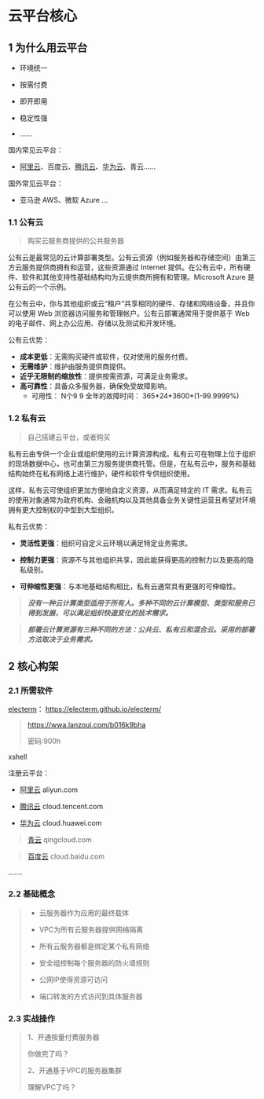 # 云平台核心

## 1 为什么用云平台

- 环境统一
- 按需付费 

- 即开即用 
- 稳定性强

- ......

国内常见云平台：

- [阿里云](https://promotion.aliyun.com/ntms/act/ambassador/sharetouser.html?userCode=50sid5bu&utm_source=50sid5bu)、百度云、[腾讯云](https://curl.qcloud.com/iyFTRSJb)、[华为云](https://activity.huaweicloud.com/discount_area_v5/index.html?fromacct=d1a6f32e-d6d0-4702-9213-eafe022a0708&utm_source=bGVpZmVuZ3lhbmc==&utm_medium=cps&utm_campaign=201905)、青云......

国外常见云平台：

- 亚马逊 AWS、微软 Azure ...

### 1.1 公有云

>  购买云服务商提供的公共服务器

公有云是最常见的云计算部署类型。公有云资源（例如服务器和存储空间）由第三方云服务提供商拥有和运营，这些资源通过 Internet 提供。在公有云中，所有硬件、软件和其他支持性基础结构均为云提供商所拥有和管理。Microsoft Azure 是公有云的一个示例。

在公有云中，你与其他组织或云“租户”共享相同的硬件、存储和网络设备，并且你可以使用 Web 浏览器访问服务和管理帐户。公有云部署通常用于提供基于 Web 的电子邮件、网上办公应用、存储以及测试和开发环境。

公有云优势：

- **成本更低**：无需购买硬件或软件，仅对使用的服务付费。
- **无需维护**：维护由服务提供商提供。
- **近乎无限制的缩放性**：提供按需资源，可满足业务需求。
- **高可靠性**：具备众多服务器，确保免受故障影响。
  - 可用性： N个9   9   全年的故障时间： 365\*24\*3600\*(1-99.9999%)


### 1.2 私有云

> 自己搭建云平台，或者购买

私有云由专供一个企业或组织使用的云计算资源构成。私有云可在物理上位于组织的现场数据中心，也可由第三方服务提供商托管。但是，在私有云中，服务和基础结构始终在私有网络上进行维护，硬件和软件专供组织使用。

这样，私有云可使组织更加方便地自定义资源，从而满足特定的 IT 需求。私有云的使用对象通常为政府机构、金融机构以及其他具备业务关键性运营且希望对环境拥有更大控制权的中型到大型组织。

私有云优势：

- **灵活性更强**：组织可自定义云环境以满足特定业务需求。
- **控制力更强**：资源不与其他组织共享，因此能获得更高的控制力以及更高的隐私级别。

- **可伸缩性更强**：与本地基础结构相比，私有云通常具有更强的可伸缩性。

> ***没有一种云计算类型适用于所有人。多种不同的云计算模型、类型和服务已得到发展，可以满足组织快速变化的技术需求。***

> ***部署云计算资源有三种不同的方法：公共云、私有云和混合云。采用的部署方法取决于业务需求。***

## 2 核心构架

### 2.1 所需软件

[electerm](https://electerm.github.io/electerm/)：  https://electerm.github.io/electerm/

> https://wwa.lanzoui.com/b016k9bha
>
> 密码:900h

xshell

注册云平台：

- [阿里云](https://www.aliyun.com/daily-act/ecs/activity_selection?userCode=50sid5bu)   aliyun.com 
- [腾讯云](https://curl.qcloud.com/iyFTRSJb)   cloud.tencent.com

- [华为云](https://activity.huaweicloud.com/discount_area_v5/index.html?fromacct=d1a6f32e-d6d0-4702-9213-eafe022a0708&utm_source=bGVpZmVuZ3lhbmc==&utm_medium=cps&utm_campaign=201905)   cloud.huawei.com

> [青云](https://www.qingcloud.com/promotion2021)       qingcloud.com

> [百度云](http://cloud.baidu.com)    cloud.baidu.com

.......

### 2.2 基础概念

> - 云服务器作为应用的最终载体
> - VPC为所有云服务器提供网络隔离
>
> - 所有云服务器都是绑定某个私有网络
> - 安全组控制每个服务器的防火墙规则
>
> - 公网IP使得资源可访问
> - 端口转发的方式访问到具体服务器

### 2.3 实战操作

> 1、开通按量付费服务器
>
> 你做完了吗？
>
> 2、开通基于VPC的服务器集群
>
> 理解VPC了吗？